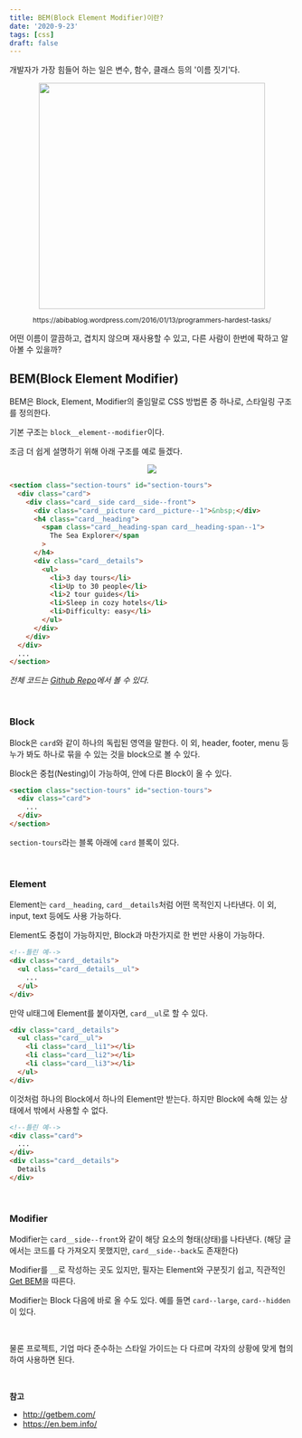```yaml
---
title: BEM(Block Element Modifier)이란?
date: '2020-9-23'
tags: [css]
draft: false
---
```


개발자가 가장 힘들어 하는 일은 변수, 함수, 클래스 등의 '이름 짓기'다.

<div style="text-align: center">
<img src="https://abibablog.files.wordpress.com/2016/01/kishore_programmer_hardest_job.jpg?w=640" style="width: 400px;">
<p style="font-size: 12px;">https://abibablog.wordpress.com/2016/01/13/programmers-hardest-tasks/</p>
</div>

어떤 이름이 깔끔하고, 겹치지 않으며 재사용할 수 있고, 다른 사람이 한번에 팍하고 알아볼 수 있을까?

## BEM(Block Element Modifier)

BEM은 Block, Element, Modifier의 줄임말로 CSS 방법론 중 하나로, 스타일링 구조를 정의한다.

기본 구조는 `block__element--modifier`이다.

조금 더 쉽게 설명하기 위해 아래 구조를 예로 들겠다.

<p style="text-align: center;">
<img src="https://user-images.githubusercontent.com/58619071/193415042-6c2d6e50-3f1a-4f79-bcbf-18faf2c9a335.png" />
</p>

```html
<section class="section-tours" id="section-tours">
  <div class="card">
    <div class="card__side card__side--front">
      <div class="card__picture card__picture--1">&nbsp;</div>
      <h4 class="card__heading">
        <span class="card__heading-span card__heading-span--1">
          The Sea Explorer</span
        >
      </h4>
      <div class="card__details">
        <ul>
          <li>3 day tours</li>
          <li>Up to 30 people</li>
          <li>2 tour guides</li>
          <li>Sleep in cozy hotels</li>
          <li>Difficulty: easy</li>
        </ul>
      </div>
    </div>
  </div>
  ...
</section>
```

<p style="font-style: italic;">전체 코드는 <a href="https://github.com/howdy-mj/advanced-css-course/blob/master/1-Natours/index.html" target="_blank">Github Repo</a>에서 볼 수 있다.</p>

<br />

### Block

Block은 `card`와 같이 하나의 독립된 영역을 말한다. 이 외, header, footer, menu 등 누가 봐도 하나로 묶을 수 있는 것을 block으로 볼 수 있다.

Block은 중첩(Nesting)이 가능하여, 안에 다른 Block이 올 수 있다.

```html
<section class="section-tours" id="section-tours">
  <div class="card">
    ...
  </div>
</section>
```

`section-tours`라는 블록 아래에 `card` 블록이 있다.

<br />

### Element

Element는 `card__heading`, `card__details`처럼 어떤 목적인지 나타낸다. 이 외, input, text 등에도 사용 가능하다.

Element도 중첩이 가능하지만, Block과 마찬가지로 한 번만 사용이 가능하다.

```html
<!--틀린 예-->
<div class="card__details">
  <ul class="card__details__ul">
    ...
  </ul>
</div>
```

만약 ul태그에 Element를 붙이자면, `card__ul`로 할 수 있다.

```html
<div class="card__details">
  <ul class="card__ul">
    <li class="card__li1"></li>
    <li class="card__li2"></li>
    <li class="card__li3"></li>
  </ul>
</div>
```

이것처럼 하나의 Block에서 하나의 Element만 받는다. 하지만 Block에 속해 있는 상태에서 밖에서 사용할 수 없다.

```html
<!--틀린 예-->
<div class="card">
  ...
</div>
<div class="card__details">
  Details
</div>
```

<br />

### Modifier

Modifier는 `card__side--front`와 같이 해당 요소의 형태(상태)를 나타낸다. (해당 글에서는 코드를 다 가져오지 못했지만, `card__side--back`도 존재한다)

Modifier를 `__`로 작성하는 곳도 있지만, 필자는 Element와 구분짓기 쉽고, 직관적인 [Get BEM](http://getbem.com/)을 따른다.

Modifier는 Block 다음에 바로 올 수도 있다. 예를 들면 `card--large`, `card--hidden`이 있다.

<br />

물론 프로젝트, 기업 마다 준수하는 스타일 가이드는 다 다르며 각자의 상황에 맞게 협의하여 사용하면 된다.

<br>

**참고**

<div>

- http://getbem.com/
- https://en.bem.info/

</div>
